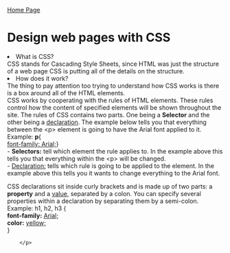 [Home Page](README.md)

<!DOCTYPE html>
<html>
<title>DISCUSSION_05</title>
<body>
        <h1>Design web pages with CSS</h1>
        <li>What is CSS?</li>
        CSS stands for Cascading Style Sheets, since HTML was just the structure of a web page CSS is putting all of the details on the structure.
        <li>How does it work?</li>
        The thing to pay attention too trying to understand how CSS works is there is a box around all of the HTML elements. <br>
        CSS works by cooperating with the rules of HTML elements. These rules control how the content of specified elements will be shown throughout the site.
        The rules of CSS contains two parts. One being a <b>Selector</b> and the other being a <u>declaration</u>. The example below tells you that everything between the &lt;p&gt; element is going to have the Arial font applied to it.<br>
                Example: <b>p</b>{ <br>
                    <u>font-family: Arial;</u>}<br>
        - <b>Selectors:</b> tell which element the rule applies to. In the example above this tells you that everything within the &lt;p&gt; will be changed.<br>
        - <u>Declaration:</u> tells which rule is going to be applied to the element. In the example above this tells you it wants to change everything to the Arial font.<br>
        <p>
        CSS declarations sit inside curly brackets and is made up of two parts: a <b>property</b> and a <u>value</u>, separated by a colon. You can specify several properties within a declaration by separating them by a semi-colon. <br>
                Example: h1, h2, h3 {<br>
                                <b>font-family:</b> <u>Arial;</u><br>
                                <b>color:</b> <u>yellow;</u><br>
                                }
        
        
        
        
        
        
        </p>

</body>
</html>